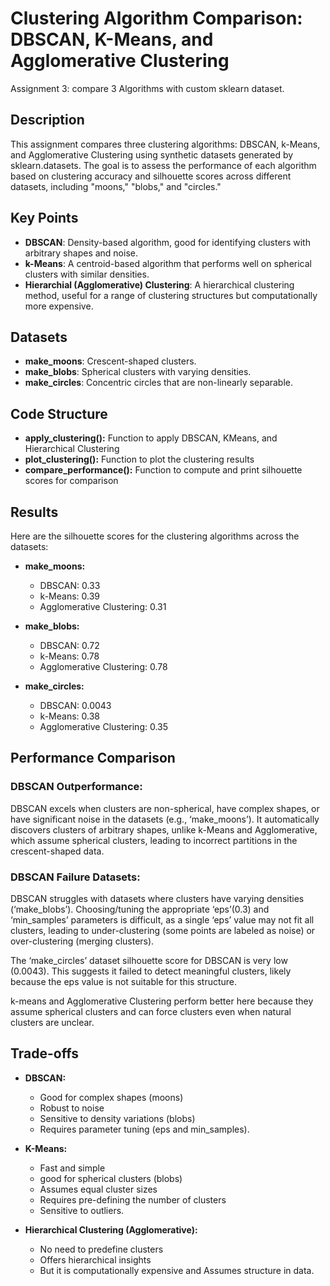 # Clustering Algorithm Comparison: DBSCAN, K-Means, and Agglomerative Clustering
Assignment 3: compare 3 Algorithms with custom sklearn dataset.
## Description
This assignment compares three clustering algorithms: DBSCAN, k-Means, and Agglomerative Clustering using synthetic datasets generated by sklearn.datasets. The goal is to assess the performance of each algorithm based on clustering accuracy and silhouette scores across different datasets, including "moons," "blobs," and "circles."

## Key Points
- **DBSCAN**: Density-based algorithm, good for identifying clusters with arbitrary shapes and noise.
- **k-Means**: A centroid-based algorithm that performs well on spherical clusters with similar densities.
- **Hierarchial (Agglomerative) Clustering**: A hierarchical clustering method, useful for a range of clustering structures but computationally more expensive.

## Datasets
- **make_moons**: Crescent-shaped clusters.
- **make_blobs**: Spherical clusters with varying densities.
- **make_circles**: Concentric circles that are non-linearly separable.

## Code Structure 
- **apply_clustering():** Function to apply DBSCAN, KMeans, and Hierarchical Clustering
- **plot_clustering():** Function to plot the clustering results 
- **compare_performance():** Function to compute and print silhouette scores for comparison

## Results
Here are the silhouette scores for the clustering algorithms across the datasets:

- **make_moons:**
  - DBSCAN: 0.33
  - k-Means: 0.39
  - Agglomerative Clustering: 0.31
  
- **make_blobs:**
  - DBSCAN: 0.72
  - k-Means: 0.78
  - Agglomerative Clustering: 0.78

- **make_circles:**
  - DBSCAN: 0.0043
  - k-Means: 0.38
  - Agglomerative Clustering: 0.35

## Performance Comparison
### DBSCAN Outperformance: 
DBSCAN excels when clusters are non-spherical, have complex shapes, or have significant noise in the datasets (e.g., ‘make_moons’). It automatically discovers clusters of arbitrary shapes, unlike k-Means and Agglomerative, which assume spherical clusters, leading to incorrect partitions in the crescent-shaped data.

### DBSCAN Failure Datasets: 
DBSCAN struggles with datasets where clusters have varying densities (‘make_blobs’). Choosing/tuning the appropriate ‘eps’(0.3) and ‘min_samples’ parameters is difficult, as a single ‘eps’ value may not fit all clusters, leading to under-clustering (some points are labeled as noise) or over-clustering (merging clusters). 
  
The ‘make_circles’ dataset silhouette score for DBSCAN is very low (0.0043). This suggests it failed to detect meaningful clusters, likely because the eps value is not suitable for this structure.

k-means and Agglomerative Clustering perform better here because they assume spherical clusters and can force clusters even when natural clusters are unclear. 

## Trade-offs
- **DBSCAN:**
  - Good for complex shapes (moons)
  - Robust to noise
  - Sensitive to density variations (blobs) 
  - Requires parameter tuning (eps and min_samples).

- **K-Means:**
  - Fast and simple
  - good for spherical clusters (blobs)
  - Assumes equal cluster sizes
  - Requires pre-defining the number of clusters
  - Sensitive to outliers.
  
- **Hierarchical Clustering (Agglomerative):**
  - No need to predefine clusters 
  - Offers hierarchical insights
  - But it is computationally expensive and Assumes structure in data.
